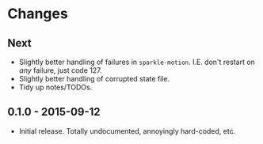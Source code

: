 # Changes

## Next

* Slightly better handling of failures in `sparkle-motion`.  I.E. don't restart on *any* failure, just code 127.
* Slightly better handling of corrupted state file.
* Tidy up notes/TODOs.

## 0.1.0 - 2015-09-12

* Initial release.  Totally undocumented, annoyingly hard-coded, etc.
